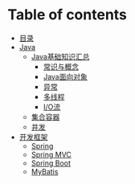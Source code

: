 # Table of contents

* [目录](directory.md)
* [Java](java_base/start.md)
    * [Java基础知识汇总](java_base/startJava.md)
        * [常识与概念](java_base/basicKills.md)
        * [Java面向对象]()
        * [异常]()
        * [多线程]()
        * [I/O流]()
    * [集合容器]()
    * [并发]()
* [开发框架](develop_framework/start.md)
    * [Spring](develop_framework/Spring.md)
    * [Spring MVC](develop_framework/SpringMVC.md)
    * [Spring Boot](develop_framework/SpringBoot.md)
    * [MyBatis](develop_framework/MyBatis.md)

